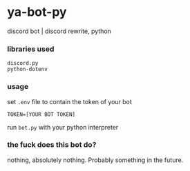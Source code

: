# ya-bot-py
discord bot | discord rewrite, python

### libraries used
```
discord.py
python-dotenv
```

### usage
set `.env` file to contain the token of your bot
```
TOKEN=[YOUR BOT TOKEN]
```
run `bot.py` with your python interpreter

### the fuck does this bot do?
nothing, absolutely nothing. Probably something in the future.

